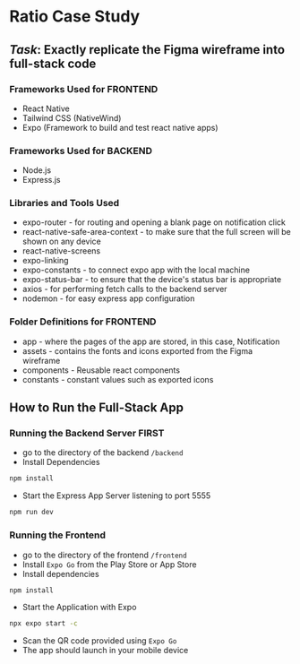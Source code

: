 # Ratio Case Study

## **_Task_**: Exactly replicate the Figma wireframe into full-stack code

### Frameworks Used for FRONTEND

- React Native
- Tailwind CSS (NativeWind)
- Expo (Framework to build and test react native apps)

### Frameworks Used for BACKEND

- Node.js
- Express.js

### Libraries and Tools Used

- expo-router - for routing and opening a blank page on notification click
- react-native-safe-area-context - to make sure that the full screen will be shown on any device
- react-native-screens
- expo-linking
- expo-constants - to connect expo app with the local machine
- expo-status-bar - to ensure that the device's status bar is appropriate
- axios - for performing fetch calls to the backend server
- nodemon - for easy express app configuration

### Folder Definitions for FRONTEND

- app - where the pages of the app are stored, in this case, Notification
- assets - contains the fonts and icons exported from the Figma wireframe
- components - Reusable react components
- constants - constant values such as exported icons

## How to Run the Full-Stack App

### Running the Backend Server FIRST

- go to the directory of the backend `/backend`
- Install Dependencies

```bash
npm install
```

- Start the Express App Server listening to port 5555

```bash
npm run dev
```

### Running the Frontend

- go to the directory of the frontend `/frontend`
- Install `Expo Go` from the Play Store or App Store
- Install dependencies

```bash
npm install
```

- Start the Application with Expo

```bash
npx expo start -c
```

- Scan the QR code provided using `Expo Go`
- The app should launch in your mobile device
